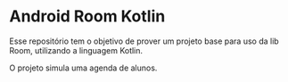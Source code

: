 # Android Room Kotlin
Esse repositório tem o objetivo de prover um projeto base para uso da lib Room, utilizando a linguagem Kotlin.

O projeto simula uma agenda de alunos. 
